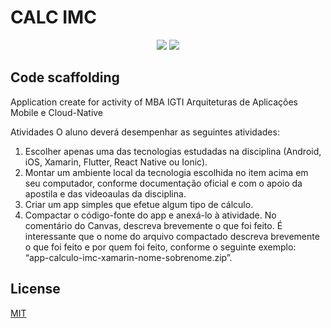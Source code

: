# CALC IMC

<p align="center">
	<img src="https://img.shields.io/badge/Language-Node/ReactJs/ReactNative-orange">
	<img src="https://img.shields.io/badge/Latest%20Update-29/05/2021-brightgreen.svg">

## Code scaffolding

Application create for activity of MBA IGTI Arquiteturas de Aplicações Mobile e Cloud-Native

Atividades
O aluno deverá desempenhar as seguintes atividades:
1.	Escolher apenas uma das tecnologias estudadas na disciplina (Android, iOS, Xamarin, Flutter, React Native ou Ionic).
2.	Montar um ambiente local da tecnologia escolhida no item acima em seu computador, conforme documentação oficial e com o apoio da apostila e das videoaulas da disciplina.
3.	Criar um app simples que efetue algum tipo de cálculo.
4.	Compactar o código-fonte do app e anexá-lo à atividade. No comentário do Canvas, descreva brevemente o que foi feito. 
É interessante que o nome do arquivo compactado descreva brevemente o que foi feito e por quem foi feito, conforme o seguinte exemplo:  
“app-calculo-imc-xamarin-nome-sobrenome.zip”.


## License ##

[MIT](LICENSE)
